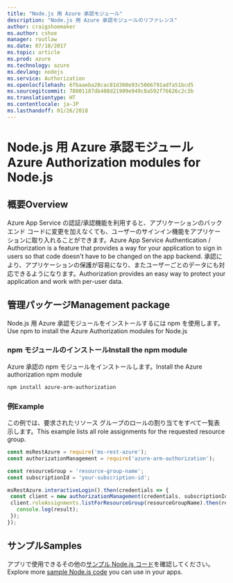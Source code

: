```yaml
---
title: "Node.js 用 Azure 承認モジュール"
description: "Node.js 用 Azure 承認モジュールのリファレンス"
author: craigshoemaker
ms.author: cshoe
manager: routlaw
ms.date: 07/18/2017
ms.topic: article
ms.prod: azure
ms.technology: azure
ms.devlang: nodejs
ms.service: Authorization
ms.openlocfilehash: 6fbaaeba28cac81d360e93c5066791adfa51bcd5
ms.sourcegitcommit: 78001187db408d21909e949c8a592f76626c2c3b
ms.translationtype: HT
ms.contentlocale: ja-JP
ms.lasthandoff: 01/26/2018
---
```

# <a name="azure-authorization-modules-for-nodejs"></a><span data-ttu-id="850e9-103">Node.js 用 Azure 承認モジュール</span><span class="sxs-lookup"><span data-stu-id="850e9-103">Azure Authorization modules for Node.js</span></span>

## <a name="overview"></a><span data-ttu-id="850e9-104">概要</span><span class="sxs-lookup"><span data-stu-id="850e9-104">Overview</span></span>

<span data-ttu-id="850e9-105">Azure App Service の認証/承認機能を利用すると、アプリケーションのバックエンド コードに変更を加えなくても、ユーザーのサインイン機能をアプリケーションに取り入れることができます。</span><span class="sxs-lookup"><span data-stu-id="850e9-105">Azure App Service Authentication / Authorization is a feature that provides a way for your application to sign in users so that code doesn't have to be changed on the app backend.</span></span> <span data-ttu-id="850e9-106">承認により、アプリケーションの保護が容易になり、またユーザーごとのデータにも対応できるようになります。</span><span class="sxs-lookup"><span data-stu-id="850e9-106">Authorization provides an easy way to protect your application and work with per-user data.</span></span>

## <a name="management-package"></a><span data-ttu-id="850e9-107">管理パッケージ</span><span class="sxs-lookup"><span data-stu-id="850e9-107">Management package</span></span>

<span data-ttu-id="850e9-108">Node.js 用 Azure 承認モジュールをインストールするには npm を使用します。</span><span class="sxs-lookup"><span data-stu-id="850e9-108">Use npm to install the Azure Authorization modules for Node.js</span></span>

### <a name="install-the-npm-module"></a><span data-ttu-id="850e9-109">npm モジュールのインストール</span><span class="sxs-lookup"><span data-stu-id="850e9-109">Install the npm module</span></span>

<span data-ttu-id="850e9-110">Azure 承認の npm モジュールをインストールします。</span><span class="sxs-lookup"><span data-stu-id="850e9-110">Install the Azure authorization npm module</span></span>

```bash
npm install azure-arm-authorization
```

### <a name="example"></a><span data-ttu-id="850e9-111">例</span><span class="sxs-lookup"><span data-stu-id="850e9-111">Example</span></span>

<span data-ttu-id="850e9-112">この例では、要求されたリソース グループのロールの割り当てをすべて一覧表示します。</span><span class="sxs-lookup"><span data-stu-id="850e9-112">This example lists all role assignments for the requested resource group.</span></span>

```javascript
const msRestAzure = require('ms-rest-azure');
const authorizationManagement = require('azure-arm-authorization');

const resourceGroup = 'resource-group-name';
const subscriptionId = 'your-subscription-id';

msRestAzure.interactiveLogin().then(credentials => {
 const client = new authorizationManagement(credentials, subscriptionId);
 client.roleAssignments.listForResourceGroup(resourceGroupName).then(result => {
   console.log(result);
 });
});
```

## <a name="samples"></a><span data-ttu-id="850e9-113">サンプル</span><span class="sxs-lookup"><span data-stu-id="850e9-113">Samples</span></span>

<span data-ttu-id="850e9-114">アプリで使用できるその他の[サンプル Node.js コード](https://azure.microsoft.com/resources/samples/?platform=nodejs)を確認してください。</span><span class="sxs-lookup"><span data-stu-id="850e9-114">Explore more [sample Node.js code](https://azure.microsoft.com/resources/samples/?platform=nodejs) you can use in your apps.</span></span>
